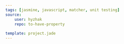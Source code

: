 ```yaml
---
tags: [jasmine, javascript, matcher, unit testing]
source:
    user: hyzhak
    repo: to-have-property
    
template: project.jade
---
```

